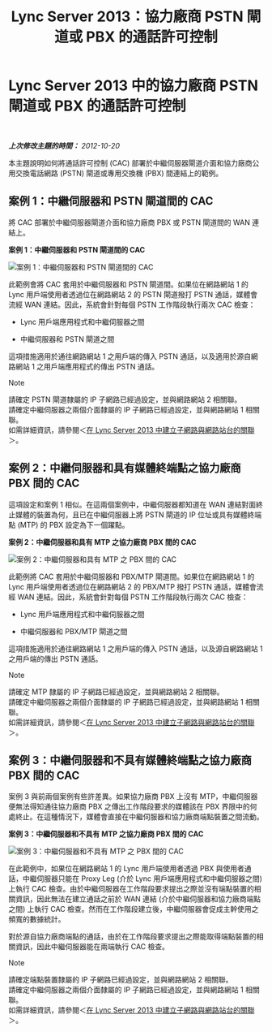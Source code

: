 ﻿---
title: Lync Server 2013：協力廠商 PSTN 閘道或 PBX 的通話許可控制
TOCTitle: 協力廠商 PSTN 閘道或 PBX 的通話許可控制
ms:assetid: 95dc4ceb-bcad-48ee-86ec-af911727f853
ms:mtpsurl: https://technet.microsoft.com/zh-tw/library/Gg398762(v=OCS.15)
ms:contentKeyID: 49291720
ms.date: 08/10/2015
mtps_version: v=OCS.15
ms.translationtype: HT
---

# Lync Server 2013 中的協力廠商 PSTN 閘道或 PBX 的通話許可控制

 

_**上次修改主題的時間：** 2012-10-20_

本主題說明如何將通話許可控制 (CAC) 部署於中繼伺服器閘道介面和協力廠商公用交換電話網路 (PSTN) 閘道或專用交換機 (PBX) 間連結上的範例。

## 案例 1：中繼伺服器和 PSTN 閘道間的 CAC

將 CAC 部署於中繼伺服器閘道介面和協力廠商 PBX 或 PSTN 閘道間的 WAN 連結上。

**案例 1：中繼伺服器和 PSTN 閘道間的 CAC**

![案例 1：中繼伺服器和 PSTN 閘道間的 CAC](images/Gg398762.4bebf9ee-2732-4ea6-bbe5-0269b2903d8c(OCS.15).jpg "案例 1：中繼伺服器和 PSTN 閘道間的 CAC")

此範例會將 CAC 套用於中繼伺服器和 PSTN 閘道間。如果位在網路網站 1 的 Lync 用戶端使用者透過位在網路網站 2 的 PSTN 閘道撥打 PSTN 通話，媒體會流經 WAN 連結。因此，系統會針對每個 PSTN 工作階段執行兩次 CAC 檢查：

  - Lync 用戶端應用程式和中繼伺服器之間

  - 中繼伺服器和 PSTN 閘道之間

這項措施適用於通往網路網站 1 之用戶端的傳入 PSTN 通話，以及適用於源自網路網站 1 之用戶端應用程式的傳出 PSTN 通話。

> [!Note]  
> 請確定 PSTN 閘道隸屬的 IP 子網路已經過設定，並與網路網站 2 相關聯。<br />
> 請確定中繼伺服器之兩個介面隸屬的 IP 子網路已經過設定，並與網路網站 1 相關聯。<br />
> 如需詳細資訊，請參閱＜<a href="lync-server-2013-associate-a-subnet-with-a-network-site.md">在 Lync Server 2013 中建立子網路與網路站台的關聯</a>＞。



## 案例 2：中繼伺服器和具有媒體終端點之協力廠商 PBX 間的 CAC

這項設定和案例 1 相似。在這兩個案例中，中繼伺服器都知道在 WAN 連結對面終止媒體的裝置為何，且已在中繼伺服器上將 PSTN 閘道的 IP 位址或具有媒體終端點 (MTP) 的 PBX 設定為下一個躍點。

**案例 2：中繼伺服器和具有 MTP 之協力廠商 PBX 間的 CAC**

![案例 2：中繼伺服器和具有 MTP 之 PBX 間的 CAC](images/Gg398762.1c0b5263-c053-4cca-842f-85dd670760c8(OCS.15).jpg "案例 2：中繼伺服器和具有 MTP 之 PBX 間的 CAC")

此範例將 CAC 套用於中繼伺服器和 PBX/MTP 閘道間。如果位在網路網站 1 的 Lync 用戶端使用者透過位在網路網站 2 的 PBX/MTP 撥打 PSTN 通話，媒體會流經 WAN 連結。因此，系統會針對每個 PSTN 工作階段執行兩次 CAC 檢查：

  - Lync 用戶端應用程式和中繼伺服器之間

  - 中繼伺服器和 PBX/MTP 閘道之間

這項措施適用於通往網路網站 1 之用戶端的傳入 PSTN 通話，以及源自網路網站 1 之用戶端的傳出 PSTN 通話。

> [!Note]  
> 請確定 MTP 隸屬的 IP 子網路已經過設定，並與網路網站 2 相關聯。<br />
> 請確定中繼伺服器之兩個介面隸屬的 IP 子網路已經過設定，並與網路網站 1 相關聯。<br />
> 如需詳細資訊，請參閱＜<a href="lync-server-2013-associate-a-subnet-with-a-network-site.md">在 Lync Server 2013 中建立子網路與網路站台的關聯</a>＞。



## 案例 3：中繼伺服器和不具有媒體終端點之協力廠商 PBX 間的 CAC

案例 3 與前兩個案例有些許差異。如果協力廠商 PBX 上沒有 MTP，中繼伺服器便無法得知通往協力廠商 PBX 之傳出工作階段要求的媒體該在 PBX 界限中的何處終止。在這種情況下，媒體會直接在中繼伺服器和協力廠商端點裝置之間流動。

**案例 3：中繼伺服器和不具有 MTP 之協力廠商 PBX 間的 CAC**

![案例 3：中繼伺服器和不具有 MTP 之 PBX 間的 CAC](images/Gg398762.f4bcf800-3a68-4037-bb3f-adb2fdf50d32(OCS.15).jpg "案例 3：中繼伺服器和不具有 MTP 之 PBX 間的 CAC")

在此範例中，如果位在網路網站 1 的 Lync 用戶端使用者透過 PBX 與使用者通話，中繼伺服器只能在 Proxy Leg (介於 Lync 用戶端應用程式和中繼伺服器之間) 上執行 CAC 檢查。由於中繼伺服器在工作階段要求提出之際並沒有端點裝置的相關資訊，因此無法在建立通話之前於 WAN 連結 (介於中繼伺服器和協力廠商端點之間) 上執行 CAC 檢查。然而在工作階段建立後，中繼伺服器會促成主幹使用之頻寬的數據統計。

對於源自協力廠商端點的通話，由於在工作階段要求提出之際能取得端點裝置的相關資訊，因此中繼伺服器能在兩端執行 CAC 檢查。

> [!Note]  
> 請確定端點裝置隸屬的 IP 子網路已經過設定，並與網路網站 2 相關聯。<br />
> 請確定中繼伺服器之兩個介面隸屬的 IP 子網路已經過設定，並與網路網站 1 相關聯。<br />
> 如需詳細資訊，請參閱＜<a href="lync-server-2013-associate-a-subnet-with-a-network-site.md">在 Lync Server 2013 中建立子網路與網路站台的關聯</a>＞。


